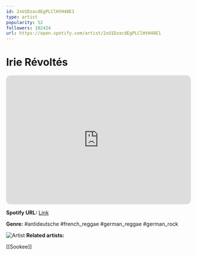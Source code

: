 ```yaml
---
id: 2xU1DzacdEgPLClHtH48E1
type: artist
popularity: 52
followers: 102424
url: https://open.spotify.com/artist/2xU1DzacdEgPLClHtH48E1
---
```

# Irie Révoltés

<iframe style="border-radius:12px" src="https://open.spotify.com/embed/artist/2xU1DzacdEgPLClHtH48E1" width="100%" height="352" frameBorder="0" allowfullscreen="" allow="autoplay; clipboard-write; encrypted-media; fullscreen; picture-in-picture" loading="lazy"></iframe>

**Spotify URL:** [Link](https://open.spotify.com/artist/2xU1DzacdEgPLClHtH48E1)

**Genre:**  #antideutsche #french_reggae #german_reggae #german_rock

![Artist](https://i.scdn.co/image/0f3bc2240f5bc2ce2d399280a6144c542faf67f9)
**Related artists:**

[[Sookee]]
